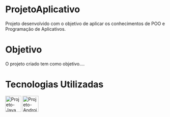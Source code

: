 # ProjetoAplicativo
Projeto desenvolvido com o objetivo de aplicar os conhecimentos de POO e Programação de Aplicativos.

# Objetivo
O projeto criado tem como objetivo....

# Tecnologias Utilizadas
<div>
    <img align="center" alt="Projeto-Java" height="50" width="50" src="https://cdn.jsdelivr.net/gh/devicons/devicon/icons/java/java-original-wordmark.svg" /> 
    <img align="center" alt="Projeto-AndroidStudio" height="50" widht="50" src="https://cdn.jsdelivr.net/gh/devicons/devicon/icons/androidstudio/androidstudio-original.svg"/>
</div>
            
          
